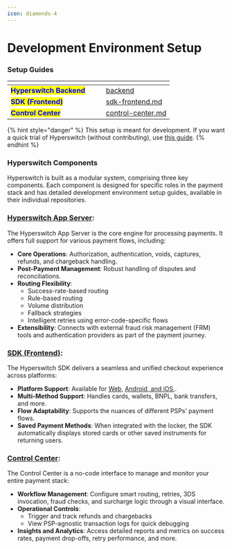 ```yaml
---
icon: diamonds-4
---
```


# Development Environment Setup

### Setup Guides

<table data-view="cards"><thead><tr><th></th><th data-hidden></th><th data-hidden></th><th data-hidden data-card-target data-type="content-ref"></th></tr></thead><tbody><tr><td><mark style="color:blue;"><strong>Hyperswitch Backend</strong></mark></td><td></td><td></td><td><a href="backend/">backend</a></td></tr><tr><td><mark style="color:blue;"><strong>SDK (Frontend)</strong></mark></td><td></td><td></td><td><a href="sdk-frontend.md">sdk-frontend.md</a></td></tr><tr><td><mark style="color:blue;"><strong>Control Center</strong></mark></td><td></td><td></td><td><a href="control-center.md">control-center.md</a></td></tr></tbody></table>

{% hint style="danger" %}
This setup is meant for development. If you want a quick trial of Hyperswitch (without contributing), use [this guide](https://docs.hyperswitch.io/hyperswitch-open-source/overview/unified-local-setup-using-docker).
{% endhint %}

### **Hyperswitch Components**

Hyperswitch is built as a modular system, comprising three key components. Each component is designed for specific roles in the payment stack and has detailed development environment setup guides, available in their individual repositories.

### [**Hyperswitch App Server**](https://github.com/juspay/hyperswitch):&#x20;

The Hyperswitch App Server is the core engine for processing payments. It offers full support for various payment flows, including:

* **Core Operations**: Authorization, authentication, voids, captures, refunds, and chargeback handling.
* **Post-Payment Management**: Robust handling of disputes and reconciliations.
* **Routing Flexibility**:
  * Success-rate-based routing
  * Rule-based routing
  * Volume distribution
  * Fallback strategies
  * Intelligent retries using error-code-specific flows
* **Extensibility**: Connects with external fraud risk management (FRM) tools and authentication providers as part of the payment journey.

### [**SDK (Frontend)**](https://github.com/juspay/hyperswitch-web)**:**&#x20;

The Hyperswitch SDK delivers a seamless and unified checkout experience across platforms:

* **Platform Support**: Available for [Web](https://docs.hyperswitch.io/explore-hyperswitch/merchant-controls/integration-guide/web), [Android, and iOS](https://github.com/juspay/hyperswitch-client-core),.
* **Multi-Method Support**: Handles cards, wallets, BNPL, bank transfers, and more.
* **Flow Adaptability**: Supports the nuances of different PSPs’ payment flows.
* **Saved Payment Methods**: When integrated with the locker, the SDK automatically displays stored cards or other saved instruments for returning users.

### [**Control Center**](https://github.com/juspay/hyperswitch-control-center):&#x20;

The Control Center is a no-code interface to manage and monitor your entire payment stack:

* **Workflow Management**: Configure smart routing, retries, 3DS invocation, fraud checks, and surcharge logic through a visual interface.
* **Operational Controls**:
  * Trigger and track refunds and chargebacks
  * View PSP-agnostic transaction logs for quick debugging
* **Insights and Analytics**: Access detailed reports and metrics on success rates, payment drop-offs, retry performance, and more.

